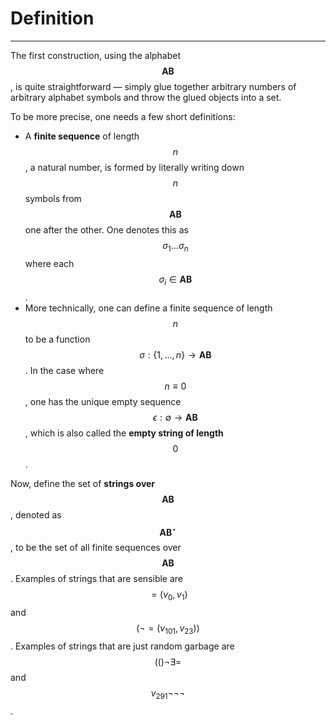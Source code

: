 # Definition
---

The first construction, using the alphabet $$\mathbf{AB}$$, is quite straightforward &mdash; simply glue together arbitrary numbers of arbitrary alphabet symbols and throw the glued objects into a set.

To be more precise, one needs a few short definitions:

* A **finite sequence** of length $$n$$, a natural number, is formed by literally writing down $$n$$ symbols from $$\mathbf{AB}$$ one after the other. One denotes this as $$\sigma_1...\sigma_n$$ where each $$\sigma_i \in \mathbf{AB}$$.
* More technically, one can define a finite sequence of length $$n$$ to be a function $$\sigma : \{1, ... , n\} \to \mathbf{AB}$$. In the case where $$n \equiv 0$$, one has the unique empty sequence $$\epsilon : \emptyset \to \mathbf{AB}$$, which is also called the **empty string of length** $$0$$.

Now, define the set of **strings over** $$\mathbf{AB}$$, denoted as $$\mathbf{AB}^\star$$, to be the set of all finite sequences over $$\mathbf{AB}$$. Examples of strings that are sensible are $$=(v_0,v_1)$$ and $$(\neg =(v_{101},v_{23}))$$. Examples of strings that are just random garbage are $$(()\neg\exists=$$ and $$v_{291}\neg\neg\neg$$.